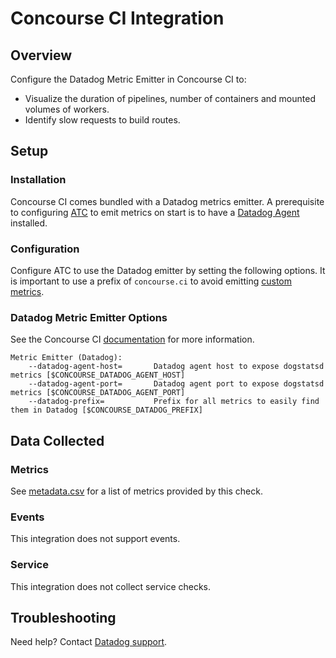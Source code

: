# Concourse CI Integration

## Overview

Configure the Datadog Metric Emitter in Concourse CI to:

- Visualize the duration of pipelines, number of containers and mounted volumes of workers.
- Identify slow requests to build routes.

## Setup

### Installation

Concourse CI comes bundled with a Datadog metrics emitter. A prerequisite to configuring [ATC][1] to emit metrics on start is to have a [Datadog Agent][2] installed.

### Configuration

Configure ATC to use the Datadog emitter by setting the following options. It is important to use a prefix of `concourse.ci` to avoid emitting [custom metrics][3].

### Datadog Metric Emitter Options

See the Concourse CI [documentation][4] for more information.

```text
Metric Emitter (Datadog):
    --datadog-agent-host=       Datadog agent host to expose dogstatsd metrics [$CONCOURSE_DATADOG_AGENT_HOST]
    --datadog-agent-port=       Datadog agent port to expose dogstatsd metrics [$CONCOURSE_DATADOG_AGENT_PORT]
    --datadog-prefix=           Prefix for all metrics to easily find them in Datadog [$CONCOURSE_DATADOG_PREFIX]
```

## Data Collected

### Metrics

See [metadata.csv][5] for a list of metrics provided by this check.

### Events

This integration does not support events.

### Service

This integration does not collect service checks.

## Troubleshooting

Need help? Contact [Datadog support][6].

[1]: https://concourse-ci.org/concepts.html
[2]: https://app.datadoghq.com/account/settings#agent
[3]: https://docs.datadoghq.com/developers/metrics/custom_metrics/
[4]: https://concourse-ci.org/metrics.html#configuring-metrics
[5]: https://github.com/DataDog/integrations-extras/blob/master/concourse_ci/metadata.csv
[6]: https://docs.datadoghq.com/help/
